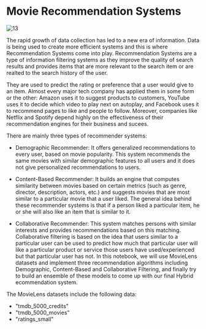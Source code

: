 # Movie Recommendation Systems 

![13](https://user-images.githubusercontent.com/69224996/96219766-614fb480-0f3c-11eb-8aed-4a7b4c882f12.png)

The rapid growth of data collection has led to a new era of information. Data is being used to create more efficient systems and this is where Recommendation Systems come into play. Recommendation Systems are a type of information filtering systems as they improve the quality of search results and provides items that are more relevant to the search item or are realted to the search history of the user.

They are used to predict the rating or preference that a user would give to an item. Almost every major tech company has applied them in some form or the other: Amazon uses it to suggest products to customers, YouTube uses it to decide which video to play next on autoplay, and Facebook uses it to recommend pages to like and people to follow. Moreover, companies like Netflix and Spotify depend highly on the effectiveness of their recommendation engines for their business and sucees.

There are mainly three types of recommender systems:

 - Demographic Recommender:
It offers generalized recommendations to every user, based on movie popularity. This system recommends the same movies with similar demographic features to all users and it does not give personalized recommendations to users.

- Content-Based Recommender:
It builds an engine that computes similarity between movies based on certain metrics (such as genre, director, description, actors, etc.) and suggests movies that are most similar to a particular movie that a user liked. The general idea behind these recommender systems is that if a person liked a particular item, he or she will also like an item that is similar to it.

- Collaborative Recommender:
This system matches persons with similar interests and provides recommendations based on this matching. Collaborative filtering is based on the idea that users similar to a particular user can be used to predict how much that particular user will like a particular product or service those users have used/experienced but that particular user has not.
In this notebook, we will use MovieLens datasets and implement three recommendation algorithms including Demographic, Content-Based and Collaborative Filtering, and finally try to build an ensemble of these models to come up with our final Hybrid ecommendation system.

The MovieLens datasets include the following data:
 - "tmdb_5000_credits" 
 - "tmdb_5000_movies" 
 - "ratings_small" 
